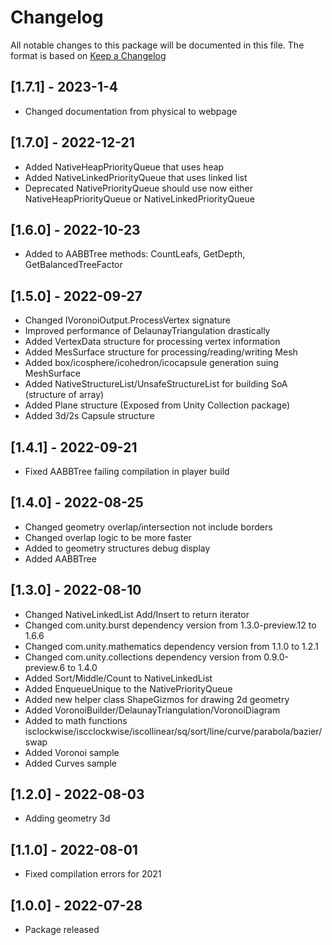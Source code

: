 # Changelog
All notable changes to this package will be documented in this file. The format is based on [Keep a Changelog](http://keepachangelog.com/en/1.0.0/)

## [1.7.1] - 2023-1-4
- Changed documentation from physical to webpage

## [1.7.0] - 2022-12-21
- Added NativeHeapPriorityQueue that uses heap
- Added NativeLinkedPriorityQueue that uses linked list
- Deprecated NativePriorityQueue should use now either NativeHeapPriorityQueue or NativeLinkedPriorityQueue

## [1.6.0] - 2022-10-23
- Added to AABBTree methods: CountLeafs, GetDepth, GetBalancedTreeFactor

## [1.5.0] - 2022-09-27
- Changed IVoronoiOutput.ProcessVertex signature
- Improved performance of DelaunayTriangulation drastically
- Added VertexData structure for processing vertex information
- Added MesSurface structure for processing/reading/writing Mesh
- Added box/icosphere/icohedron/icocapsule generation suing MeshSurface
- Added NativeStructureList/UnsafeStructureList for building SoA (structure of array)
- Added Plane structure (Exposed from Unity Collection package)
- Added 3d/2s Capsule structure

## [1.4.1] - 2022-09-21
- Fixed AABBTree failing compilation in player build

## [1.4.0] - 2022-08-25
- Changed geometry overlap/intersection not include borders
- Changed overlap logic to be more faster
- Added to geometry structures debug display
- Added AABBTree

## [1.3.0] - 2022-08-10
- Changed NativeLinkedList Add/Insert to return iterator
- Changed com.unity.burst dependency version from 1.3.0-preview.12 to 1.6.6
- Changed com.unity.mathematics dependency version from 1.1.0 to 1.2.1
- Changed com.unity.collections dependency version from 0.9.0-preview.6 to 1.4.0
- Added Sort/Middle/Count to NativeLinkedList
- Added EnqueueUnique to the NativePriorityQueue
- Added new helper class ShapeGizmos for drawing 2d geometry
- Added VoronoiBuilder/DelaunayTriangulation/VoronoiDiagram
- Added to math functions isclockwise/iscclockwise/iscollinear/sq/sort/line/curve/parabola/bazier/swap
- Added Voronoi sample
- Added Curves sample

## [1.2.0] - 2022-08-03
- Adding geometry 3d

## [1.1.0] - 2022-08-01
- Fixed compilation errors for 2021

## [1.0.0] - 2022-07-28
- Package released

